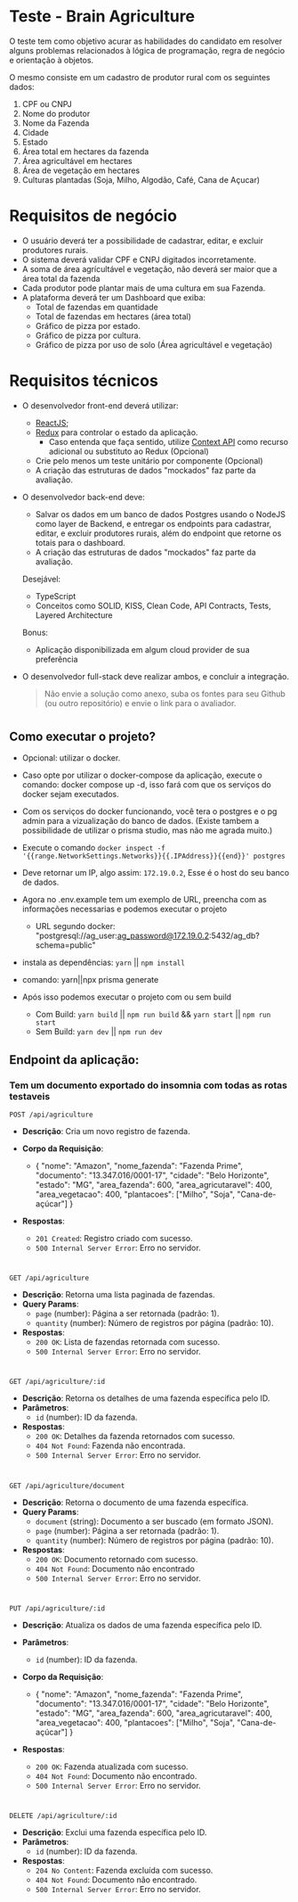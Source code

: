 # Teste - Brain Agriculture

O teste tem como objetivo acurar as habilidades do candidato em resolver alguns problemas relacionados à lógica de programação, regra de negócio e orientação à objetos.

O mesmo consiste em um cadastro de produtor rural com os seguintes dados:

1.  CPF ou CNPJ
2.  Nome do produtor
3.  Nome da Fazenda
4.  Cidade
5.  Estado
6.  Área total em hectares da fazenda
7.  Área agricultável em hectares
8.  Área de vegetação em hectares
9.  Culturas plantadas (Soja, Milho, Algodão, Café, Cana de Açucar)

# Requisitos de negócio

- O usuário deverá ter a possibilidade de cadastrar, editar, e excluir produtores rurais.
- O sistema deverá validar CPF e CNPJ digitados incorretamente.
- A soma de área agrícultável e vegetação, não deverá ser maior que a área total da fazenda
- Cada produtor pode plantar mais de uma cultura em sua Fazenda.
- A plataforma deverá ter um Dashboard que exiba:
  - Total de fazendas em quantidade
  - Total de fazendas em hectares (área total)
  - Gráfico de pizza por estado.
  - Gráfico de pizza por cultura.
  - Gráfico de pizza por uso de solo (Área agricultável e vegetação)

# Requisitos técnicos

- O desenvolvedor front-end deverá utilizar:

  - [ReactJS](http://reactjs.org);
  - [Redux](https://redux.js.org/) para controlar o estado da aplicação.
    - Caso entenda que faça sentido, utilize [Context API](https://reactjs.org/docs/context.html) como recurso adicional ou substituto ao Redux (Opcional)
  - Crie pelo menos um teste unitário por componente (Opcional)
  - A criação das estruturas de dados "mockados" faz parte da avaliação.

- O desenvolvedor back-end deve:

  - Salvar os dados em um banco de dados Postgres usando o NodeJS como layer de Backend, e entregar os endpoints para cadastrar, editar, e excluir produtores rurais, além do endpoint que retorne os totais para o dashboard.
  - A criação das estruturas de dados "mockados" faz parte da avaliação.

  Desejável:

  - TypeScript
  - Conceitos como SOLID, KISS, Clean Code, API Contracts, Tests, Layered Architecture

  Bonus:

  - Aplicação disponibilizada em algum cloud provider de sua preferência

- O desenvolvedor full-stack deve realizar ambos, e concluir a integração.
  > Não envie a solução como anexo, suba os fontes para seu Github (ou outro repositório) e envie o link para o avaliador.





#

## Como executar o projeto?

- Opcional: utilizar o docker.
- Caso opte por utilizar o docker-compose da aplicação, execute o comando: docker compose up -d, isso fará com que os serviços do docker sejam executados.
- Com os serviços do docker funcionando, você tera o postgres e o pg admin para a vizualização do banco de dados. (Existe tambem a possibilidade de utilizar o prisma studio, mas não me agrada muito.)
- Execute o comando `docker inspect -f '{{range.NetworkSettings.Networks}}{{.IPAddress}}{{end}}' postgres`
- Deve retornar um IP, algo assim: `172.19.0.2`, Esse é o host do seu banco de dados.
- Agora no .env.example tem um exemplo de URL, preencha com as informações necessarias e podemos executar o projeto

  - URL segundo docker: "postgresql://ag_user:ag_password@172.19.0.2:5432/ag_db?schema=public"

- instala as dependências: `yarn` || `npm install`

- comando: yarn||npx prisma generate
- Após isso podemos executar o projeto com ou sem build
  - Com Build: `yarn build` || `npm run build` && `yarn start` || `npm run start`
  - Sem Build: `yarn dev` || `npm run dev` 

## Endpoint da aplicação:

### Tem um documento exportado do insomnia com todas as rotas testaveis

`POST /api/agriculture`

- **Descrição**: Cria um novo registro de fazenda.
- **Corpo da Requisição**:

  - {
    "nome": "Amazon",
    "nome_fazenda": "Fazenda Prime",
    "documento": "13.347.016/0001-17",
    "cidade": "Belo Horizonte",
    "estado": "MG",
    "area_fazenda": 600,
    "area_agricutaravel": 400,
    "area_vegetacao": 400,
    "plantacoes": ["Milho", "Soja", "Cana-de-açúcar"]
    }

- **Respostas**:
  - `201 Created`: Registro criado com sucesso.
  - `500 Internal Server Error`: Erro no servidor.

#

`GET /api/agriculture`

- **Descrição**: Retorna uma lista paginada de fazendas.
- **Query Params**:
  - `page` (number): Página a ser retornada (padrão: 1).
  - `quantity` (number): Número de registros por página (padrão: 10).
- **Respostas**:
  - `200 OK`: Lista de fazendas retornada com sucesso.
  - `500 Internal Server Error`: Erro no servidor.

#

`GET /api/agriculture/:id`

- **Descrição**: Retorna os detalhes de uma fazenda específica pelo ID.
- **Parâmetros**:
  - `id` (number): ID da fazenda.
- **Respostas**:
  - `200 OK`: Detalhes da fazenda retornados com sucesso.
  - `404 Not Found`: Fazenda não encontrada.
  - `500 Internal Server Error`: Erro no servidor.

#

`GET /api/agriculture/document`

- **Descrição**: Retorna o documento de uma fazenda específica.
- **Query Params**:
  - `document` (string): Documento a ser buscado (em formato JSON).
  - `page` (number): Página a ser retornada (padrão: 1).
  - `quantity` (number): Número de registros por página (padrão: 10).
- **Respostas**:
  - `200 OK`: Documento retornado com sucesso.
  - `404 Not Found`: Documento não encontrado
  - `500 Internal Server Error`: Erro no servidor.

#

`PUT /api/agriculture/:id`

- **Descrição**: Atualiza os dados de uma fazenda específica pelo ID.
- **Parâmetros**:
  - `id` (number): ID da fazenda.
- **Corpo da Requisição**:

  - {
    "nome": "Amazon",
    "nome_fazenda": "Fazenda Prime",
    "documento": "13.347.016/0001-17",
    "cidade": "Belo Horizonte",
    "estado": "MG",
    "area_fazenda": 600,
    "area_agricutaravel": 400,
    "area_vegetacao": 400,
    "plantacoes": ["Milho", "Soja", "Cana-de-açúcar"]
    }

- **Respostas**:
  - `200 OK`: Fazenda atualizada com sucesso.
  - `404 Not Found`: Documento não encontrado.
  - `500 Internal Server Error`: Erro no servidor.

#

`DELETE /api/agriculture/:id`

- **Descrição**: Exclui uma fazenda específica pelo ID.
- **Parâmetros**:
  - `id` (number): ID da fazenda.
- **Respostas**:
  - `204 No Content`: Fazenda excluída com sucesso.
  - `404 Not Found`: Documento não encontrado.
  - `500 Internal Server Error`: Erro no servidor.
